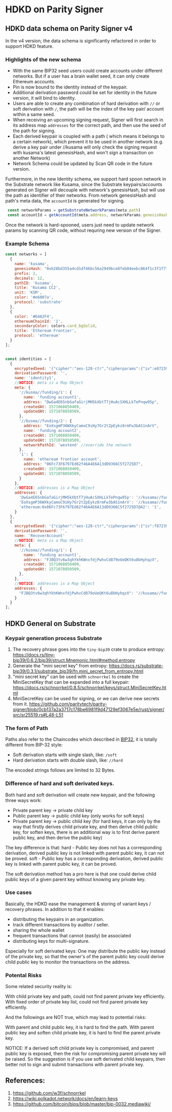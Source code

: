 # HDKD on Parity Signer

## HDKD data schema on Parity Signer v4

In the v4 version, the data schema is significantly refactored in order to support HDKD feature.

### Highlights of the new schema

* With the same BIP32 seed users could create accounts under different networks. But if a user has a brain wallet seed, it can only create Ethereum accounts. 
* Pin is now bound to the identity instead of the keypair.
* Additional derivation password could be set for identity in the future version, it will bind to identity.
* Users are able to create any combination of hard derivation with `//` or soft derivation with `/`, the path will be the index of the key pair/ account within a same seed.
* When receiving an upcoming signing request, Signer will first search in its address map `addresses` for the correct path, and then use the seed of the path for signing.
* Each derived keypair is coupled with a path ( which means it belongs to a certain network), which prevent it to be used in another network (e.g. derive a key pair under //kusama will only check the signing request with kusama's latest genesisHash, and won't sign a transaction on another Network)
* Network Schema could be updated by Scan QR code in the future version.

Furthermore, in the new Identity schema, we support hard spoon network in the Substrate network like Kusama, since the Substrate keypairs/accounts generated on Signer will decouple with network's genesisHash, but will use the path as identifier of their networks. From network genesisHash and path's meta data, the `accountId` is generated for signing.
```javascript
 const networkParams = getSubstrateNetworkParams(meta.path)
 const accountId = getAccountId(meta.address, networkParams.genesisHash)
```
Once the network is hard-spooned, users just need to update network params by scanning QR code, without requring new version of the Signer.

### Example Schema

```javascript
const networks = [
  {
    name: 'kusama',
    genesisHash: "0xb28bd355a4cd1df46bc56a2949bce8feb84eebc864f1c3f1f77668bd3b6559b3",
    prefix: 2,
    decimals: 12,
    pathID: 'kusama',
    title: 'Kusama CC2',
    unit: 'KSM',
    color: '#e6007a',
    protocol: 'substrate'
  },
  {
    color: '#64A2F4',
    ethereumChainId: '1',
    secondaryColor: colors.card_bgSolid,
    title: 'Ethereum Frontier',
    protocol: 'ethereum'
  }
];


const identities = [
  {
    encryptedSeed: '{"cipher":"aes-128-ctr","cipherparams":{"iv":e872394210984322432423,"cipherText":"a352dfg3g4245..."}}',
    derivationPassword: '',
    name: 'identity1',
    //NOTICE: meta is a Map Object
    meta: {
      '//kusma//funding/1': {
        name: 'funding account1',
        address: "DwGa4E65nbGafaGirjMH5kXbtT7jHuAcSXHLLkTePnqw95p",
        createdAt: 1571068850409,
        updatedAt: 1571078850509,
      },
      '//kusma//funding/2': {
        address: "EoXsgmP36WXkyCamoC9iHy7Gr2tZpEykz8rmFw3bAS1nArV",
        name: 'funding account2',
        createdAt: 1571068850409,
        updatedAt: 1571078850509,
        networkPathId: 'westend' //override the network
      },
      '1': {
        name: 'ethereum frontier account',
        address: "06Fc73F6797Ed62f46A4E6A13dD9366C5f2725D7",
        createdAt: 1571068850409,
        updatedAt: 1571078850509,
      }
    },
    //NOTICE: addresses is a Map Object
    addresses: {
      'DwGa4E65nbGafaGirjMH5kXbtT7jHuAcSXHLLkTePnqw95p': '//kusama//funding/1',
      'EoXsgmP36WXkyCamoC9iHy7Gr2tZpEykz8rmFw3bAS1nArV': '//kusama//funding/2',
      'ethereum:0x06Fc73F6797Ed62f46A4E6A13dD9366C5f2725D7@42': '1',
    }
  },
  {
    encryptedSeed: '{"cipher":"aes-128-ctr","cipherparams":{"iv":f872394210984322432423,"cipherText":"sad12343fdcdxa..."}}',
    derivationPassword: '',
    name: 'RecoverAccount'
    //NOTICE: meta is a Map Object
    meta: {
      '//kusma//funding/1': {
        name: 'funding account1',
        address: "FJBQ3tv6w3qhYkhKWnxfdjPwhvCd879oUeQKt6u8bHyhqzX",
        createdAt: 1571068850409,
        updatedAt: 1571078850509,
      },
    },
    //NOTICE: addresses is a Map Object
    addresses: {
      "FJBQ3tv6w3qhYkhKWnxfdjPwhvCd879oUeQKt6u8bHyhqzX": '//kusama//funding/1',
    }
  }
];
```

## HDKD General on Substrate

### Keypair generation process Substrate

1. The recovery phrase goes into the `tiny-bip39` crate to produce entropy: https://docs.rs/tiny-bip39/0.6.2/bip39/struct.Mnemonic.html#method.entropy
2. Generate the "mini secret key" from entropy: https://docs.rs/substrate-bip39/0.3.1/substrate_bip39/fn.mini_secret_from_entropy.html
3. "mini secret key" can be used with `schnorrkel` to create the MiniSecretKey that can be expanded into a full keypair: https://docs.rs/schnorrkel/0.8.5/schnorrkel/keys/struct.MiniSecretKey.html
4. MiniSecretKey can be used for signing, or we can derive new secrets from it. https://github.com/paritytech/parity-signer/blob/0cb137a2a3717c178be6981f9d47129ef3067e5e/rust/signer/src/sr25519.rs#L48-L51

### The form of Path

Paths also refer to the Chaincodes which described in [BIP32](https://github.com/bitcoin/bips/blob/master/bip-0032.mediawiki/), it is totally different from BIP-32 style:
* Soft derivation starts with single slash, like: `/soft`
* Hard derivation starts with double slash, like: `//hard`

The encoded strings follows are limited to 32 Bytes.

### Difference of hard and soft derivated keys.

Both hard and soft derivation will create new keypair, and the following three ways work:

* Private parent key -> private child key
* Public parent key -> public child key (only works for soft keys)
* Private parent key -> public child key (for hard keys, it can only by the way that firstly derives child private key, and then derive child public key, for soften keys, there is an additional way is to first derive parent public key, and then derive the public key)

The key difference is that:
hard - Public key does not has a corresponding derivation, derived public key is not linked with parent public key, it can not be proved. 
soft - Public key has a corresponding derivation, derived public key is linked with parent public key, it can be proved. 

The soft derivation method has a pro here is that one could derive child public keys of a given parent key without knowing any private key.

### Use cases

Basically, the HDKD ease the management & storing of variant keys / recovery phrases. In addition to that it enables:

* distributing the keypairs in an organization.
* track different transactions by auditor / seller.
* sharing the whole wallet
* frequent transactions that cannot (easily) be associated
* distributing keys for multi-signature.

Especially for soft derivated keys:
One may distribute the public key instead of the private key, so that the owner's of the parent public key could derive child public key to monitor the transactions on the address.

### Potental Risks

Some related security reality is:

With child private key and path, could not find parent private key efficiently.
With fixed order of private key list, could not find parent private key efficiently.

And the followings are NOT true, which may lead to potential risks:

With parent and child public key, it is hard to find the path.
With parent public key and soften child private key, it is hard to find the parent private key.

NOTICE: If a derived soft child private key is compromised, and parent public key is exposed, then the risk for compromising parent private key will be raised. So the suggestion is if you use soft derivated child keypairs, then better not to sign and submit transactions with parent private key.

## References:
1. https://github.com/w3f/schnorrkel
2. https://wiki.polkadot.network/docs/en/learn-keys
3. https://github.com/bitcoin/bips/blob/master/bip-0032.mediawiki/

